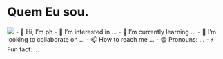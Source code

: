 # Quem Eu sou. 

<img src="https://img.shields.io/static/v1?label=react&message=framework&color=blue&style=for-the-badge&logo=REACT"/>
- 👋 Hi, I’m ph
- 👀 I’m interested in ...
- 🌱 I’m currently learning ...
- 💞️ I’m looking to collaborate on ...
- 📫 How to reach me ...
- 😄 Pronouns: ...
- ⚡ Fun fact: ...

<!---
PH-CSS/PH-CSS is a ✨ special ✨ repository because its `README.md` (this file) appears on your GitHub profile.
You can click the Preview link to take a look at your changes.
--->
